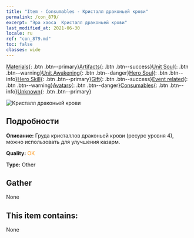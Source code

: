 ```yaml
---
title: "Item - Consumables - Кристалл драконьей крови"
permalink: /con_879/
excerpt: "Эра хаоса  Кристалл драконьей крови"
last_modified_at: 2021-06-30
locale: ru
ref: "con_879.md"
toc: false
classes: wide
---
```

 [Materials](/ItemsRU/){: .btn .btn--primary}[Artifacts](/ItemsRU/Artifacts/){: .btn .btn--success}[Unit Soul](/ItemsRU/UnitSoul/){: .btn .btn--warning}[Unit Awakening](/ItemsRU/UnitAwakening/){: .btn .btn--danger}[Hero Soul](/ItemsRU/HeroSoul/){: .btn .btn--info}[Hero Skill](/ItemsRU/HeroSkill/){: .btn .btn--primary}[Gift](/ItemsRU/Gift/){: .btn .btn--success}[Event related](/ItemsRU/Events/){: .btn .btn--warning}[Avatars](/ItemsRU/Avatars/){: .btn .btn--danger}[Consumables](/ItemsRU/Consumables/){: .btn .btn--info}[Unknown](/ItemsRU/Unknown/){: .btn .btn--primary}

 ![Кристалл драконьей крови](/images/t/i_116.png)

## Подробности
 **Описание:** Груда кристаллов драконьей крови (ресурс уровня 4), можно использовать для улучшения казарм.

 **Quality:** <span style="color: #FF8C00">OK</span>

 **Type:** Other

## Gather

  None

## This item contains:

  None

